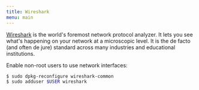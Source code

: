 ```yaml
---
title: Wireshark
menu: main
---
```

[Wireshark](https://www.wireshark.org) is the world's foremost network protocol analyzer. 
It lets you see what's happening on your network at a microscopic level. 
It is the de facto (and often de jure) standard across many industries and educational institutions.

Enable non-root users to use network interfaces:
```sh
$ sudo dpkg-reconfigure wireshark-common
$ sudo adduser $USER wireshark
```

